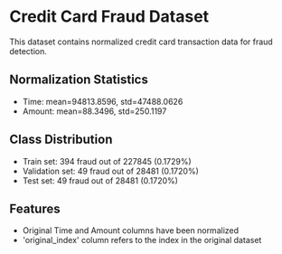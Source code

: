 # Credit Card Fraud Dataset

This dataset contains normalized credit card transaction data for fraud detection.

## Normalization Statistics
- Time: mean=94813.8596, std=47488.0626
- Amount: mean=88.3496, std=250.1197

## Class Distribution
- Train set: 394 fraud out of 227845 (0.1729%)
- Validation set: 49 fraud out of 28481 (0.1720%)
- Test set: 49 fraud out of 28481 (0.1720%)

## Features
- Original Time and Amount columns have been normalized
- 'original_index' column refers to the index in the original dataset
